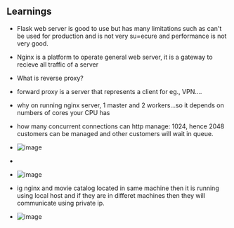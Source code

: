 ## Learnings
- Flask web server is good to use but has many limitations such as can't be used for production and is not very su=ecure and performance is not very good.
- Nginx is a platform to operate general web server, it is a gateway to recieve all traffic of a server
- What is reverse proxy?
- forward proxy is a server that represents a client for eg., VPN....
- why on running nginx server, 1 master and 2 workers...so it depends on numbers of cores your CPU has
- how many concurrent connections can http manage: 1024, hence 2048 customers can be managed and other customers will wait in queue.
- ![image](https://github.com/user-attachments/assets/ac271d63-3a39-4cca-95c8-57727293cd14)

- 
- ![image](https://github.com/user-attachments/assets/f3e25d1c-bf3d-4af3-a5da-71e5ff637798)
- ig nginx and movie catalog located in same machine then it is running using local host and if they are in differet machines then they will communicate using private ip.
- ![image](https://github.com/user-attachments/assets/ec465336-ecb6-4834-921d-452975db6961)

